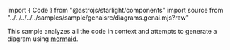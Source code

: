 import { Code } from "@astrojs/starlight/components"
import source from "../../../../../samples/sample/genaisrc/diagrams.genai.mjs?raw"

This sample analyzes all the code in context and attempts to generate a diagram using [mermaid](https://mermaid.js.org/).

<Code code={source} wrap={true} lang="ts" title="diagram.genai.mts" />